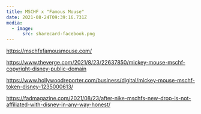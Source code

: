 ```yaml
---
title: MSCHF x "Famous Mouse"
date: 2021-08-24T09:39:16.731Z
media:
  - image:
      src: sharecard-facebook.png
---
```

https://mschfxfamousmouse.com/

https://www.theverge.com/2021/8/23/22637850/mickey-mouse-mschf-copyright-disney-public-domain

https://www.hollywoodreporter.com/business/digital/mickey-mouse-mschf-token-disney-1235000613/

https://fadmagazine.com/2021/08/23/after-nike-mschfs-new-drop-is-not-affiliated-with-disney-in-any-way-honest/